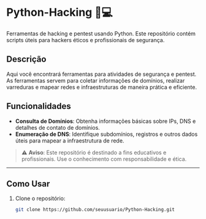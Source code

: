 # Python-Hacking 🐍💻
Ferramentas de hacking e pentest usando Python. Este repositório contém scripts úteis para hackers éticos e profissionais de segurança.

## Descrição
Aqui você encontrará ferramentas para atividades de segurança e pentest. As ferramentas servem para coletar informações de domínios, realizar varreduras e mapear redes e infraestruturas de maneira prática e eficiente.

## Funcionalidades
- **Consulta de Domínios**: Obtenha informações básicas sobre IPs, DNS e detalhes de contato de domínios.
- **Enumeração de DNS**: Identifique subdomínios, registros e outros dados úteis para mapear a infraestrutura de rede.

> ⚠️ **Aviso**: Este repositório é destinado a fins educativos e profissionais. Use o conhecimento com responsabilidade e ética.

---

## Como Usar
1. Clone o repositório:
   ```bash
   git clone https://github.com/seuusuario/Python-Hacking.git
